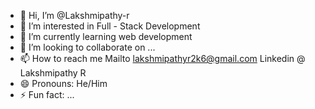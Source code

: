 - 👋 Hi, I’m @Lakshmipathy-r
- 👀 I’m interested in Full - Stack Development
- 🌱 I’m currently learning web development
- 💞️ I’m looking to collaborate on ...
- 📫 How to reach me Mailto lakshmipathyr2k6@gmail.com 
Linkedin @ Lakshmipathy R
- 😄 Pronouns: He/Him
- ⚡ Fun fact: ...

<!---
Lakshmipathy-r/Lakshmipathy-r is a ✨ special ✨ repository because its `README.md` (this file) appears on your GitHub profile.
You can click the Preview link to take a look at your changes.
--->
